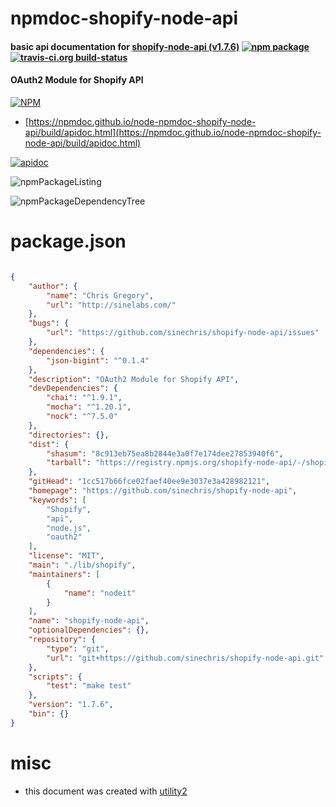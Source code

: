 # npmdoc-shopify-node-api

#### basic api documentation for  [shopify-node-api (v1.7.6)](https://github.com/sinechris/shopify-node-api)  [![npm package](https://img.shields.io/npm/v/npmdoc-shopify-node-api.svg?style=flat-square)](https://www.npmjs.org/package/npmdoc-shopify-node-api) [![travis-ci.org build-status](https://api.travis-ci.org/npmdoc/node-npmdoc-shopify-node-api.svg)](https://travis-ci.org/npmdoc/node-npmdoc-shopify-node-api)

#### OAuth2 Module for Shopify API

[![NPM](https://nodei.co/npm/shopify-node-api.png?downloads=true&downloadRank=true&stars=true)](https://www.npmjs.com/package/shopify-node-api)

- [https://npmdoc.github.io/node-npmdoc-shopify-node-api/build/apidoc.html](https://npmdoc.github.io/node-npmdoc-shopify-node-api/build/apidoc.html)

[![apidoc](https://npmdoc.github.io/node-npmdoc-shopify-node-api/build/screenCapture.buildCi.browser.%252Ftmp%252Fbuild%252Fapidoc.html.png)](https://npmdoc.github.io/node-npmdoc-shopify-node-api/build/apidoc.html)

![npmPackageListing](https://npmdoc.github.io/node-npmdoc-shopify-node-api/build/screenCapture.npmPackageListing.svg)

![npmPackageDependencyTree](https://npmdoc.github.io/node-npmdoc-shopify-node-api/build/screenCapture.npmPackageDependencyTree.svg)



# package.json

```json

{
    "author": {
        "name": "Chris Gregory",
        "url": "http://sinelabs.com/"
    },
    "bugs": {
        "url": "https://github.com/sinechris/shopify-node-api/issues"
    },
    "dependencies": {
        "json-bigint": "^0.1.4"
    },
    "description": "OAuth2 Module for Shopify API",
    "devDependencies": {
        "chai": "^1.9.1",
        "mocha": "^1.20.1",
        "nock": "^7.5.0"
    },
    "directories": {},
    "dist": {
        "shasum": "8c913eb75ea8b2844e3a0f7e174dee27853940f6",
        "tarball": "https://registry.npmjs.org/shopify-node-api/-/shopify-node-api-1.7.6.tgz"
    },
    "gitHead": "1cc517b66fce02faef40ee9e3037e3a428982121",
    "homepage": "https://github.com/sinechris/shopify-node-api",
    "keywords": [
        "Shopify",
        "api",
        "node.js",
        "oauth2"
    ],
    "license": "MIT",
    "main": "./lib/shopify",
    "maintainers": [
        {
            "name": "nodeit"
        }
    ],
    "name": "shopify-node-api",
    "optionalDependencies": {},
    "repository": {
        "type": "git",
        "url": "git+https://github.com/sinechris/shopify-node-api.git"
    },
    "scripts": {
        "test": "make test"
    },
    "version": "1.7.6",
    "bin": {}
}
```



# misc
- this document was created with [utility2](https://github.com/kaizhu256/node-utility2)
